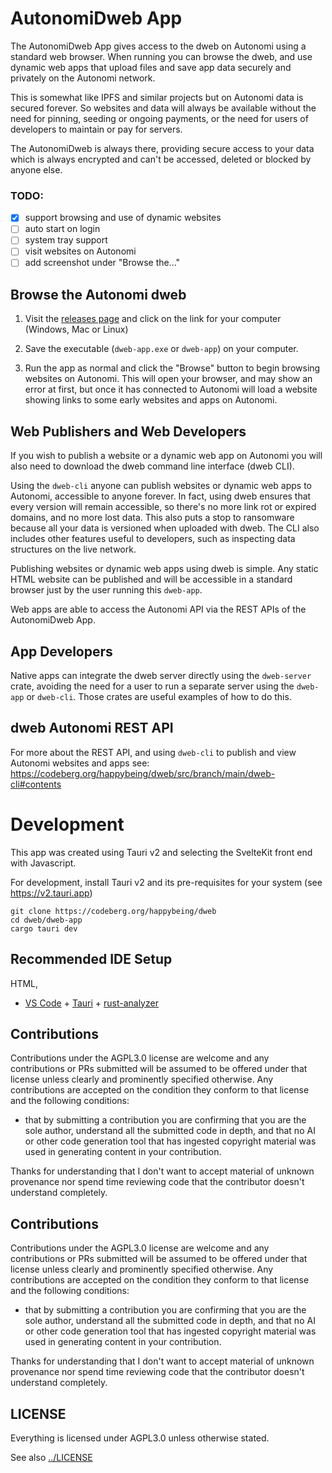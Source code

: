 # AutonomiDweb App

The AutonomiDweb App gives access to the dweb on Autonomi using a standard web browser. When running you can browse the dweb, and use dynamic web apps that upload files and save app data securely and privately on the Autonomi network.

This is somewhat like IPFS and similar projects but on Autonomi data is secured forever. So websites and data will always be available without the need for pinning, seeding or ongoing payments, or the need for users of developers to maintain or pay for servers.

The AutonomiDweb is always there, providing secure access to your data which is always encrypted and can't be accessed, deleted or blocked by anyone else.

### TODO:
- [x] support browsing and use of dynamic websites
- [ ] auto start on login
- [ ] system tray support
- [ ] visit websites on Autonomi
- [ ] add screenshot under "Browse the..."

## Browse the Autonomi dweb

1. Visit the [releases page](https://github.com/happybeing/dweb/releases) and click on the link for your computer (Windows, Mac or Linux)

2. Save the executable (`dweb-app.exe` or `dweb-app`) on your computer.

3. Run the app as normal and click the "Browse" button to begin browsing websites on Autonomi. This will open your browser, and may show an error at first, but once it has connected to Autonomi will load a website showing links to some early websites and apps on Autonomi.

## Web Publishers and Web Developers
If you wish to publish a website or a dynamic web app on Autonomi you will also need to download the dweb command line interface (dweb CLI).

Using the `dweb-cli` anyone can publish websites or dynamic web apps to Autonomi, accessible to anyone forever. In fact, using dweb ensures that every version will remain accessible, so there's no more link rot or expired domains, and no more lost data. This also puts a stop to ransomware because all your data is versioned when uploaded with dweb. The CLI also includes other features useful to developers, such as inspecting data structures on the live network.

Publishing websites or dynamic web apps using dweb is simple. Any static HTML website can be published and will be accessible in a standard browser just by the user running this `dweb-app`.

Web apps are able to access the Autonomi API via the REST APIs of the AutonomiDweb App.

## App Developers
Native apps can integrate the dweb server directly using the `dweb-server` crate, avoiding the need for a user to run a separate server using the `dweb-app` or `dweb-cli`. Those crates are useful examples of how to do this.

## dweb Autonomi REST API

For more about the REST API, and using `dweb-cli` to publish and view Autonomi websites and apps see: https://codeberg.org/happybeing/dweb/src/branch/main/dweb-cli#contents

# Development
This app was created using Tauri v2 and selecting the SvelteKit front end with Javascript.

For development, install Tauri v2 and its pre-requisites for your system (see https://v2.tauri.app)

```
git clone https://codeberg.org/happybeing/dweb
cd dweb/dweb-app
cargo tauri dev
```

## Recommended IDE Setup
 HTML,
- [VS Code](https://code.visualstudio.com/) + [Tauri](https://marketplace.visualstudio.com/items?itemName=tauri-apps.tauri-vscode) + [rust-analyzer](https://marketplace.visualstudio.com/items?itemName=rust-lang.rust-analyzer)

## Contributions
Contributions under the AGPL3.0 license are welcome and any contributions or PRs submitted will be assumed to be offered under that license unless clearly and prominently specified otherwise. Any contributions are accepted on the condition they conform to that license and the following conditions:

- that by submitting a contribution you are confirming that you are the sole author, understand all the submitted code in depth, and that no AI or other code generation tool that has ingested copyright material was used in generating content in your contribution.

Thanks for understanding that I don't want to accept material of unknown provenance nor spend time reviewing code that the contributor doesn't understand completely.

## Contributions
Contributions under the AGPL3.0 license are welcome and any contributions or PRs submitted will be assumed to be offered under that license unless clearly and prominently specified otherwise. Any contributions are accepted on the condition they conform to that license and the following conditions:

- that by submitting a contribution you are confirming that you are the sole author, understand all the submitted code in depth, and that no AI or other code generation tool that has ingested copyright material was used in generating content in your contribution.

Thanks for understanding that I don't want to accept material of unknown provenance nor spend time reviewing code that the contributor doesn't understand completely.

## LICENSE

Everything is licensed under AGPL3.0 unless otherwise stated.

See also [../LICENSE](../LICENSE)
